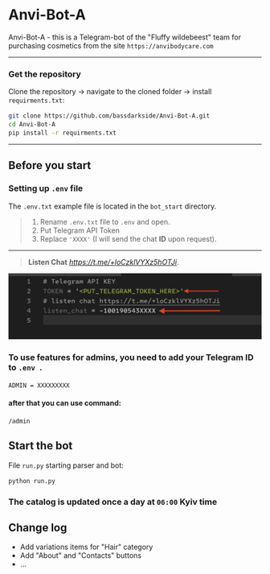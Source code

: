 # Anvi-Bot-A

Anvi-Bot-A - this is a Telegram-bot of the "Fluffy wildebeest" team for purchasing cosmetics from the site `https://anvibodycare.com`

---
### Get the repository
Clone the repository -> navigate to the cloned folder -> install `requirments.txt`:
```sh
git clone https://github.com/bassdarkside/Anvi-Bot-A.git
cd Anvi-Bot-A
pip install -r requirments.txt
```
---
## Before you start 
### Setting up `.env` file

The `.env.txt` example file is located in the `bot_start` directory.  
>1. Rename `.env.txt` file to `.env` and open.
>2. Put Telegram API Token
>3. Replace `'XXXX'` (I will send the chat **ID** upon request).  
---
>**Listen Chat** _<https://t.me/+loCzklVYXz5hOTJi>_.

![how to](img/how-to-env.png?raw=true "Title")

### To use features for admins, you need to add your Telegram ID to `.env `.  
    ADMIN = XXXXXXXXX

#### after that you can use command:
    /admin

## Start the bot   

File `run.py` starting parser and bot:
```sh
python run.py
```

### The catalog is updated once a day at `06:00` Kyiv time


## Change log
-    Add variations items for "Hair" category
-    Add "About" and "Contacts" buttons  
- ...